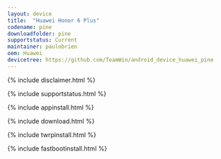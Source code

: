 ```yaml
---
layout: device
title:  "Huawei Honor 6 Plus"
codename: pine
downloadfolder: pine
supportstatus: Current
maintainer: paulobrien
oem: Huawei
devicetree: https://github.com/TeamWin/android_device_huawei_pine
---
```


{% include disclaimer.html %}

{% include supportstatus.html %}

{% include appinstall.html %}

{% include download.html %}

{% include twrpinstall.html %}

{% include fastbootinstall.html %}
